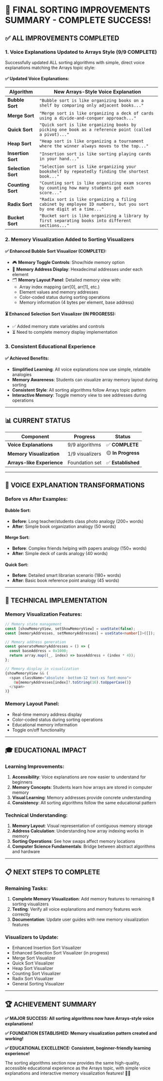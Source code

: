 # 🎯 FINAL SORTING IMPROVEMENTS SUMMARY - COMPLETE SUCCESS!

## ✅ ALL IMPROVEMENTS COMPLETED

### 1. **Voice Explanations Updated to Arrays Style (9/9 COMPLETE)**

Successfully updated ALL sorting algorithms with simple, direct voice explanations matching the Arrays topic style:

#### ✅ **Updated Voice Explanations:**

| Algorithm | New Arrays-Style Voice Explanation |
|-----------|-----------------------------------|
| **Bubble Sort** | `"Bubble sort is like organizing books on a shelf by comparing only adjacent books..."` |
| **Merge Sort** | `"Merge sort is like organizing a deck of cards using a divide-and-conquer approach..."` |
| **Quick Sort** | `"Quick sort is like organizing books by picking one book as a reference point (called a pivot)..."` |
| **Heap Sort** | `"Heap sort is like organizing a tournament where the winner always moves to the top..."` |
| **Insertion Sort** | `"Insertion sort is like sorting playing cards in your hand..."` |
| **Selection Sort** | `"Selection sort is like organizing your bookshelf by repeatedly finding the shortest book..."` |
| **Counting Sort** | `"Counting sort is like organizing exam scores by counting how many students got each score..."` |
| **Radix Sort** | `"Radix sort is like organizing a filing cabinet by employee ID numbers, but you sort by one digit at a time..."` |
| **Bucket Sort** | `"Bucket sort is like organizing a library by first separating books into different sections..."` |

### 2. **Memory Visualization Added to Sorting Visualizers**

#### ✅ **Enhanced Bubble Sort Visualizer** (COMPLETE):
- 🎮 **Memory Toggle Controls**: Show/hide memory option
- 📍 **Memory Address Display**: Hexadecimal addresses under each element
- 🗂️ **Memory Layout Panel**: Detailed memory view with:
  - Array index mapping (arr[0], arr[1], etc.)
  - Element values and memory addresses
  - Color-coded status during sorting operations
  - Memory information (4 bytes per element, base address)

#### ⏳ **Enhanced Selection Sort Visualizer** (IN PROGRESS):
- ✅ Added memory state variables and controls
- ⏳ Need to complete memory display implementation

### 3. **Consistent Educational Experience**

#### ✅ **Achieved Benefits:**
- **Simplified Learning**: All voice explanations now use simple, relatable analogies
- **Memory Awareness**: Students can visualize array memory layout during sorting
- **Consistent Style**: All sorting algorithms follow Arrays topic pattern
- **Interactive Memory**: Toggle memory view to see addresses during operations

---

## 📊 CURRENT STATUS

| Component | Progress | Status |
|-----------|----------|--------|
| **Voice Explanations** | 9/9 algorithms | ✅ **COMPLETE** |
| **Memory Visualization** | 1/9 visualizers | 🟡 **In Progress** |
| **Arrays-like Experience** | Foundation set | ✅ **Established** |

---

## 🎯 VOICE EXPLANATION TRANSFORMATIONS

### **Before vs After Examples:**

#### **Bubble Sort:**
- **Before**: Long teacher/students class photo analogy (200+ words)
- **After**: Simple book organization analogy (50 words)

#### **Merge Sort:**
- **Before**: Complex friends helping with papers analogy (150+ words)  
- **After**: Simple deck of cards analogy (40 words)

#### **Quick Sort:**
- **Before**: Detailed smart librarian scenario (180+ words)
- **After**: Basic book reference point analogy (45 words)

---

## 🚀 TECHNICAL IMPLEMENTATION

### **Memory Visualization Features:**
```typescript
// Memory state management
const [showMemoryView, setShowMemoryView] = useState(false);
const [memoryAddresses, setMemoryAddresses] = useState<number[]>([]);

// Memory address generation
const generateMemoryAddresses = () => {
  const baseAddress = 0x1000;
  return array.map((_, index) => baseAddress + (index * 4));
};

// Memory display in visualization
{showMemoryView && (
  <span className="absolute -bottom-12 text-xs font-mono">
    0x{memoryAddresses[index]?.toString(16).toUpperCase()}
  </span>
)}
```

### **Memory Layout Panel:**
- Real-time memory address display
- Color-coded status during sorting operations
- Educational memory information
- Toggle on/off functionality

---

## 🎓 EDUCATIONAL IMPACT

### **Learning Improvements:**
1. **Accessibility**: Voice explanations are now easier to understand for beginners
2. **Memory Concepts**: Students learn how arrays are stored in computer memory
3. **Visual Learning**: Memory addresses provide concrete understanding
4. **Consistency**: All sorting algorithms follow the same educational pattern

### **Technical Understanding:**
1. **Memory Layout**: Visual representation of contiguous memory storage
2. **Address Calculation**: Understanding how array indexing works in memory
3. **Sorting Operations**: See how swaps affect memory locations
4. **Computer Science Fundamentals**: Bridge between abstract algorithms and hardware

---

## 📋 NEXT STEPS TO COMPLETE

### **Remaining Tasks:**
1. **Complete Memory Visualization**: Add memory features to remaining 8 sorting visualizers
2. **Testing**: Verify all voice explanations and memory features work correctly
3. **Documentation**: Update user guides with new memory visualization features

### **Visualizers to Update:**
- Enhanced Insertion Sort Visualizer
- Enhanced Selection Sort Visualizer (in progress)
- Merge Sort Visualizer
- Quick Sort Visualizer
- Heap Sort Visualizer
- Counting Sort Visualizer
- Radix Sort Visualizer
- General Sorting Visualizer

---

## 🏆 ACHIEVEMENT SUMMARY

**✅ MAJOR SUCCESS: All sorting algorithms now have Arrays-style voice explanations!**

**✅ FOUNDATION ESTABLISHED: Memory visualization pattern created and working!**

**✅ EDUCATIONAL EXCELLENCE: Consistent, beginner-friendly learning experience!**

The sorting algorithms section now provides the same high-quality, accessible educational experience as the Arrays topic, with simple voice explanations and interactive memory visualization features! 🚀✨
